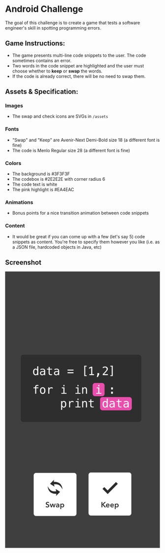 # Android Challenge

The goal of this challenge is to create a game that tests a software engineer's skill in spotting programming errors.

## Game Instructions:
- The game presents multi-line code snippets to the user. The code sometimes contains an error.
- Two words in the code snippet are highlighted and the user must choose whether to **keep** or **swap** the words.
- If the code is already correct, there will be no need to swap them.

## Assets & Specification:

### Images
- The swap and check icons are SVGs in `/assets`

### Fonts
- "Swap" and "Keep" are Avenir-Next Demi-Bold size 18 (a different font is fine)
- The code is Menlo Regular size 28 (a different font is fine)

### Colors
- The background is #3F3F3F
- The codebox is #2E2E2E with corner radius 6
- The code text is white
- The pink highlight is #EA4EAC

### Animations
- Bonus points for a nice transition animation between code snippets

### Content
- It would be great if you can come up with a few (let's say 5) code snippets as content. You're free to specify them however you like (i.e. as a JSON file, hardcoded objects in Java, etc)

## Screenshot
![game](https://github.com/PyHQ/android-challenge/blob/master/game.png)
